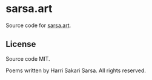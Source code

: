 # sarsa.art

Source code for [sarsa.art](https://sarsa.art).

## License

Source code MIT.

Poems written by Harri Sakari Sarsa. All rights reserved.